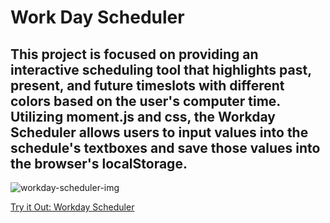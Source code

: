 # Work Day Scheduler

## This project is focused on providing an interactive scheduling tool that highlights past, present, and future timeslots with different colors based on the user's computer time. Utilizing moment.js and css, the Workday Scheduler allows users to input values into the schedule's textboxes and save those values into the browser's localStorage.

![workday-scheduler-img](https://user-images.githubusercontent.com/92394725/147010798-22d16a30-440c-495d-a476-003e78dfb5be.png)

[Try it Out: Workday Scheduler](https://adifontaine.github.io/workplace-scheduler/)
